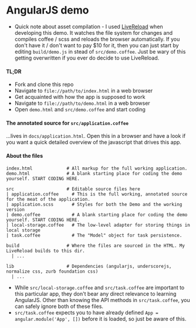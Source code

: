 # AngularJS demo

* Quick note about asset compilation - 
I used [LiveReload](http://livereload.com/) when developing this demo. It watches the file system for changes and compiles coffee / scss and reloads the browser automatically. If you don't have it / don't want to pay $10 for it, then you can just start by editing `build/demo.js` in stead of `src/demo.coffee`. Just be wary of this getting overwritten if you ever do decide to use LiveReload.

#### TL;DR
- Fork and clone this repo
- Navigate to `file://path/to/index.html` in a web browser
- Get acquainted with how the app is supposed to work
- Navigate to `file://path/to/demo.html` in a web browser
- Open `demo.html` and `src/demo.coffee` and start coding

#### The annotated source for `src/application.coffee`

…lives in `docs/application.html`. Open this in a browser and have a look if you want a quick detailed overview of the javascript that drives this app.

#### About the files

```
index.html             # All markup for the full working application.
demo.html              # A blank starting place for coding the demo yourself. START CODING HERE.

src                    # Editable source files here
| application.coffee     # This is the full working, annotated source for the meat of the application.
| application.scss       # Styles for both the Demo and the working version
| demo.coffee            # A blank starting place for coding the demo yourself. START CODING HERE.
| local-storage.coffee   # The low-level adapter for storing things in local storage
| task.coffee            # The "Model" object for task persistence.

build                  # Where the files are sourced in the HTML. My LiveReload builds to this dir.
  | ...

lib                    # Dependencies (angularjs, underscorejs, normalize css, zurb foundation css)
  | ...
```

- While `src/local-storage.coffee` and `src/task.coffee` are important to this particular app, they don't bear any direct relevance to learning AngularJS. Other than knowing the API methods in `src/task.coffee`, you can safely ignore both of these files.
- `src/task.coffee` expects you to have already defined `App = angular.module('App', [])` before it is loaded, so just be aware of this.
